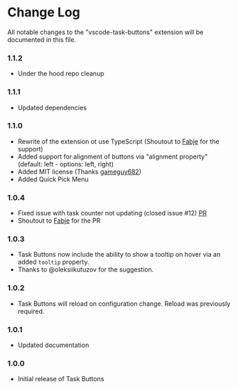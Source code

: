 # Change Log

All notable changes to the "vscode-task-buttons" extension will be documented in this file.
### 1.1.2
- Under the hood repo cleanup

### 1.1.1
- Updated dependencies

### 1.1.0

- Rewrite of the extension ot use TypeScript (Shoutout to [Fabje](https://github.com/FaBjE) for the support)
- Added support for alignment of buttons via "alignment property" (default: left - options: left, right)
- Added MIT license (Thanks [gameguy682](https://github.com/gameguy682))
- Added Quick Pick Menu

### 1.0.4

- Fixed issue with task counter not updating (closed issue #12) [PR](https://github.com/spencerwmiles/vscode-task-buttons/pull/14)
- Shoutout to [Fabje](https://github.com/FaBjE) for the PR

### 1.0.3

- Task Buttons now include the ability to show a tooltip on hover via an added `tooltip` property.
- Thanks to @oleksiikutuzov for the suggestion.

### 1.0.2

- Task Buttons will reload on configuration change. Reload was previously required.

### 1.0.1

- Updated documentation

### 1.0.0

- Initial release of Task Buttons
